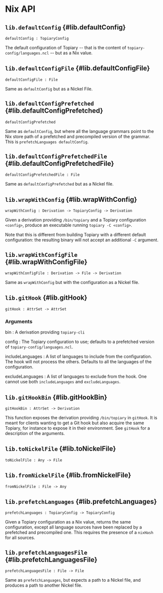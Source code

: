 # Nix API

<!-- This file has been generated by nix/generate_documentation. Update the
     documentation inside *.nix files and run the script again. -->


## `lib.defaultConfig` {#lib.defaultConfig}

```
defaultConfig : TopiaryConfig
```

The default configuration of Topiary -- that is the content of
`topiary-config/languages.ncl` -- but as a Nix value.

## `lib.defaultConfigFile` {#lib.defaultConfigFile}

```
defaultConfigFile : File
```

Same as `defaultConfig` but as a Nickel File.

## `lib.defaultConfigPrefetched` {#lib.defaultConfigPrefetched}

```
defaultConfigPrefetched
```

Same as `defaultConfig`, but where all the language grammars point to the
Nix store path of a prefetched and precompiled version of the grammar. This
is `prefetchLanguages defaultConfig`.

## `lib.defaultConfigPrefetchedFile` {#lib.defaultConfigPrefetchedFile}

```
defaultConfigPrefetchedFile : File
```

Same as `defaultConfigPrefetched` but as a Nickel file.

## `lib.wrapWithConfig` {#lib.wrapWithConfig}

```
wrapWithConfig : Derivation -> TopiaryConfig -> Derivation
```

Given a derivation providing `/bin/topiary` and a Topiary configuration
`<config>`, produce an executable running `topiary -C <config>`.

Note that this is different from building Topiary with a different default
configuration: the resulting binary will not accept an additional `-C`
argument.

## `lib.wrapWithConfigFile` {#lib.wrapWithConfigFile}

```
wrapWithConfigFile : Derivation -> File -> Derivation
```

Same as `wrapWithConfig` but with the configuration as a Nickel file.





## `lib.gitHook` {#lib.gitHook}

```
gitHook : AttrSet -> AttrSet
```

### Arguments

bin
: A derivation providing `topiary-cli`

config
: The Topiary configuration to use; defaults to a prefetched version of
  `topiary-config/languages.ncl`.

includeLanguages
: A list of languages to include from the configuration. The hook will not
  process the others. Defaults to all the languages of the configuration.

excludeLanguages
: A list of languages to exclude from the hook. One cannot use both
  `includeLanguages` and `excludeLanguages`.

## `lib.gitHookBin` {#lib.gitHookBin}

```
gitHookBin : AttrSet -> Derivation
```

This function exposes the derivation providing `/bin/topiary` in `gitHook`.
It is meant for clients wanting to get a Git hook but also acquire the same
Topiary, for instance to expose it in their environment. See `gitHook` for a
description of the arguments.



## `lib.toNickelFile` {#lib.toNickelFile}

```
toNickelFile : Any -> File
```

## `lib.fromNickelFile` {#lib.fromNickelFile}

```
fromNickelFile : File -> Any
```



## `lib.prefetchLanguages` {#lib.prefetchLanguages}

```
prefetchLanguages : TopiaryConfig -> TopiaryConfig
```

Given a Topiary configuration as a Nix value, returns the same
configuration, except all language sources have been replaced by a
prefetched and precompiled one. This requires the presence of a `nixHash`
for all sources.

## `lib.prefetchLanguagesFile` {#lib.prefetchLanguagesFile}

```
prefetchLanguagesFile : File -> File
```

Same as `prefetchLanguages`, but expects a path to a Nickel file, and
produces a path to another Nickel file.


